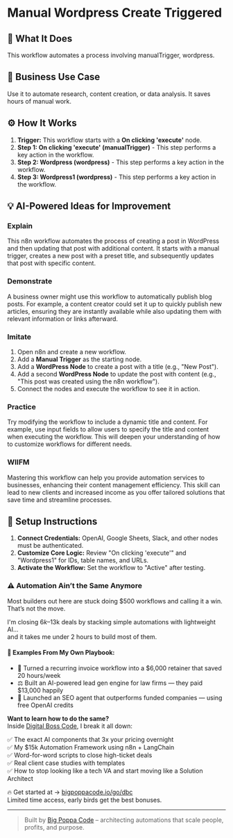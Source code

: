 # Manual Wordpress Create Triggered

## 🚀 What It Does
This workflow automates a process involving manualTrigger, wordpress.

## 💼 Business Use Case
Use it to automate research, content creation, or data analysis. It saves hours of manual work.

## ⚙️ How It Works
1.  **Trigger:** This workflow starts with a **On clicking 'execute'** node.
2. **Step 1: On clicking 'execute' (manualTrigger)** - This step performs a key action in the workflow.
3. **Step 2: Wordpress (wordpress)** - This step performs a key action in the workflow.
4. **Step 3: Wordpress1 (wordpress)** - This step performs a key action in the workflow.

## 💡 AI-Powered Ideas for Improvement
### Explain
This n8n workflow automates the process of creating a post in WordPress and then updating that post with additional content. It starts with a manual trigger, creates a new post with a preset title, and subsequently updates that post with specific content.

### Demonstrate
A business owner might use this workflow to automatically publish blog posts. For example, a content creator could set it up to quickly publish new articles, ensuring they are instantly available while also updating them with relevant information or links afterward.

### Imitate
1. Open n8n and create a new workflow.
2. Add a **Manual Trigger** as the starting node.
3. Add a **WordPress Node** to create a post with a title (e.g., "New Post").
4. Add a second **WordPress Node** to update the post with content (e.g., "This post was created using the n8n workflow").
5. Connect the nodes and execute the workflow to see it in action.

### Practice
Try modifying the workflow to include a dynamic title and content. For example, use input fields to allow users to specify the title and content when executing the workflow. This will deepen your understanding of how to customize workflows for different needs.

### WIIFM
Mastering this workflow can help you provide automation services to businesses, enhancing their content management efficiency. This skill can lead to new clients and increased income as you offer tailored solutions that save time and streamline processes.

## 🔧 Setup Instructions
1. **Connect Credentials:** OpenAI, Google Sheets, Slack, and other nodes must be authenticated.
2. **Customize Core Logic:** Review "On clicking 'execute'" and "Wordpress1" for IDs, table names, and URLs.
3. **Activate the Workflow:** Set the workflow to "Active" after testing.

### ⚠️ Automation Ain’t the Same Anymore

Most builders out here are stuck doing $500 workflows and calling it a win.  
That’s not the move.  

I'm closing $6k–$13k deals by stacking simple automations with lightweight AI...  
and it takes me under 2 hours to build most of them.

#### 🧠 Examples From My Own Playbook:
- 🔁 Turned a recurring invoice workflow into a $6,000 retainer that saved 20 hours/week  
- ⚖️ Built an AI-powered lead gen engine for law firms — they paid $13,000 happily  
- 🚀 Launched an SEO agent that outperforms funded companies — using free OpenAI credits  

**Want to learn how to do the same?**  
Inside [Digital Boss Code](https://bigpoppacode.io/go/dbc), I break it all down:

✅ The exact AI components that 3x your pricing overnight  
✅ My $15k Automation Framework using n8n + LangChain  
✅ Word-for-word scripts to close high-ticket deals  
✅ Real client case studies with templates  
✅ How to stop looking like a tech VA and start moving like a Solution Architect  

🔥 Get started at → [bigpoppacode.io/go/dbc](https://bigpoppacode.io/go/dbc)  
Limited time access, early birds get the best bonuses.

---
> Built by [Big Poppa Code](https://bigpoppacode.io) – architecting automations that scale people, profits, and purpose.
